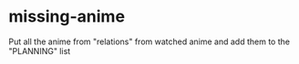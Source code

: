 # missing-anime
Put all the anime from "relations" from watched anime and add them to the "PLANNING" list
